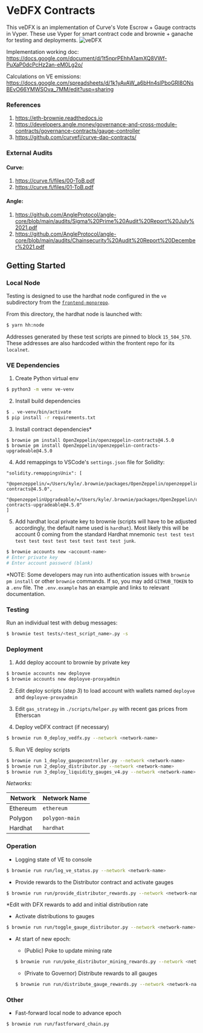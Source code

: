 # VeDFX Contracts

This veDFX is an implementation of Curve's Vote Escrow + Gauge contracts in Vyper. These use Vyper
for smart contract code and brownie + ganache for testing and deployments.
![veDFX](https://user-images.githubusercontent.com/25423613/178617916-680ef134-c076-4e9b-a946-c26b557d27f5.png)

Implementation working doc: https://docs.google.com/document/d/1t5nprPEhhA1amXQ8VWf-PuXaP0dcPcHz2an-eM0Lg2o/

Calculations on VE emissions: https://docs.google.com/spreadsheets/d/1k1yAvAW_a6bHn4slPboGRl8ONsBEvO66YMWSOva_7MM/edit?usp=sharing

### References

1. https://eth-brownie.readthedocs.io
2. https://developers.angle.money/governance-and-cross-module-contracts/governance-contracts/gauge-controller
3. https://github.com/curvefi/curve-dao-contracts/

### External Audits

#### Curve:

1. https://curve.fi/files/00-ToB.pdf
2. https://curve.fi/files/01-ToB.pdf

#### Angle:

1. https://github.com/AngleProtocol/angle-core/blob/main/audits/Sigma%20Prime%20Audit%20Report%20July%2021.pdf
2. https://github.com/AngleProtocol/angle-core/blob/main/audits/Chainsecurity%20Audit%20Report%20December%2021.pdf

## Getting Started

### Local Node

Testing is designed to use the hardhat node configured in the `ve` subdirectory from the [`frontend-monorepo`](https://github.com/dfx-finance/frontend-monorepo/).

From this directory, the hardhat node is launched with:

```bash
$ yarn hh:node
```

Addresses generated by these test scripts are pinned to block `15_504_570`. These addresses are also hardcoded within the frontent repo for its `localnet`.

### VE Dependencies

1. Create Python virtual env

```bash
$ python3 -m venv ve-venv
```

2. Install build dependencies

```bash
$ . ve-venv/bin/activate
$ pip install -r requirements.txt
```

3. Install contract dependencies\*

```
$ brownie pm install OpenZeppelin/openzeppelin-contracts@4.5.0
$ brownie pm install OpenZeppelin/openzeppelin-contracts-upgradeable@4.5.0
```

4. Add remappings to VSCode's `settings.json` file for Solidity:

```
"solidity.remappingsUnix": [
  "@openzeppelin/=/Users/kyle/.brownie/packages/OpenZeppelin/openzeppelin-contracts@4.5.0",
  "@openzeppelinUpgradeable/=/Users/kyle/.brownie/packages/OpenZeppelin/openzeppelin-contracts-upgradeable@4.5.0"
]
```

5. Add hardhat local private key to brownie (scripts will have to be adjusted accordingly, the default name used is `hardhat`). Most likely this will be account 0 coming from the standard Hardhat mnemonic `test test test test test test test test test test test junk`.

```bash
$ brownie accounts new <account-name>
# Enter private key
# Enter account password (blank)
```

\*NOTE: Some developers may run into authentication issues with `brownie pm install` or other `brownie` commands. If so, you may add `GITHUB_TOKEN` to a `.env` file. The `.env.example` has an example and links to relevant documentation.

### Testing

Run an individual test with debug messages:

```bash
$ brownie test tests/<test_script_name>.py -s
```

### Deployment

1. Add deploy account to brownie by private key

```bash
$ brownie accounts new deployve
$ brownie accounts new deployve-proxyadmin
```

2. Edit deploy scripts (_step 3_) to load account with wallets named `deployve` and `deployve-proxyadmin`

3. Edit `gas_strategy` in `./scripts/helper.py` with recent gas prices from Etherscan

4. Deploy veDFX contract (if necessary)

```bash
$ brownie run 0_deploy_vedfx.py --network <network-name>
```

5. Run VE deploy scripts

```bash
$ brownie run 1_deploy_gaugecontroller.py --network <network-name>
$ brownie run 2_deploy_distributor.py --network <network-name>
$ brownie run 3_deploy_liquidity_gauges_v4.py --network <network-name>
```

_Networks:_

| Network  | Network Name   |
| -------- | -------------- |
| Ethereum | `ethereum`     |
| Polygon  | `polygon-main` |
| Hardhat  | `hardhat`      |

### Operation

- Logging state of VE to console

```bash
$ brownie run run/log_ve_status.py --network <network-name>
```

- Provide rewards to the Distributor contract and activate gauges

```bash
$ brownie run run/provide_distributor_rewards.py --network <network-name>
```

\*Edit with DFX rewards to add and initial distribution rate

- Activate distributions to gauges

```bash
$ brownie run run/toggle_gauge_distributor.py --network <network-name>
```

- At start of new epoch:

  - (Public) Poke to update mining rate

  ```bash
  $ brownie run run/poke_distributor_mining_rewards.py --network <network-name>
  ```

  - (Private to Governor) Distribute rewards to all gauges

  ```bash
  $ brownie run run/distribute_gauge_rewards.py --network <network-name>
  ```

### Other

- Fast-forward local node to advance epoch

```bash
$ brownie run run/fastforward_chain.py
```
